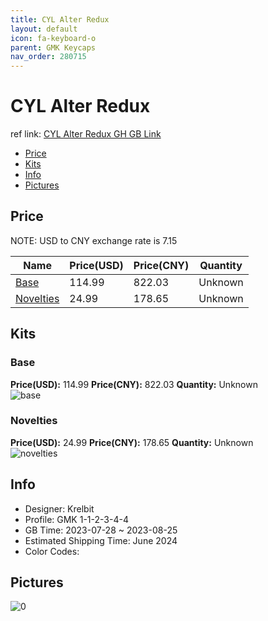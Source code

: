 ```yaml
---
title: CYL Alter Redux 
layout: default
icon: fa-keyboard-o
parent: GMK Keycaps
nav_order: 280715
---
```


# CYL Alter Redux 

ref link: [CYL Alter Redux GH GB Link](https://geekhack.org/index.php?topic=120966)

* [Price](#price)
* [Kits](#kits)
* [Info](#info)
* [Pictures](#pictures)

## Price

NOTE: USD to CNY exchange rate is 7.15

| Name          | Price(USD)   |  Price(CNY) | Quantity |
| ------------- | ------------ |  ---------- | -------- |
|[Base](#base)|114.99|822.03|Unknown|
|[Novelties](#novelties)|24.99|178.65|Unknown|


## Kits
### Base  
**Price(USD):** 114.99	**Price(CNY):** 822.03	**Quantity:** Unknown  
<img src="{{ 'assets/images/gmk-keycaps/CYL-Alter-Redux/kits_pics/base.png' | relative_url }}" alt="base" class="image featured">

### Novelties  
**Price(USD):** 24.99	**Price(CNY):** 178.65	**Quantity:** Unknown  
<img src="{{ 'assets/images/gmk-keycaps/CYL-Alter-Redux/kits_pics/novelties.png' | relative_url }}" alt="novelties" class="image featured">

## Info
* Designer: Krelbit  
* Profile: GMK 1-1-2-3-4-4  
* GB Time: 2023-07-28 ~ 2023-08-25  
* Estimated Shipping Time: June 2024  
* Color Codes:  


## Pictures  
<img src="{{ 'assets/images/gmk-keycaps/CYL-Alter-Redux/rendering_pics/0.jpg' | relative_url }}" alt="0" class="image featured">
